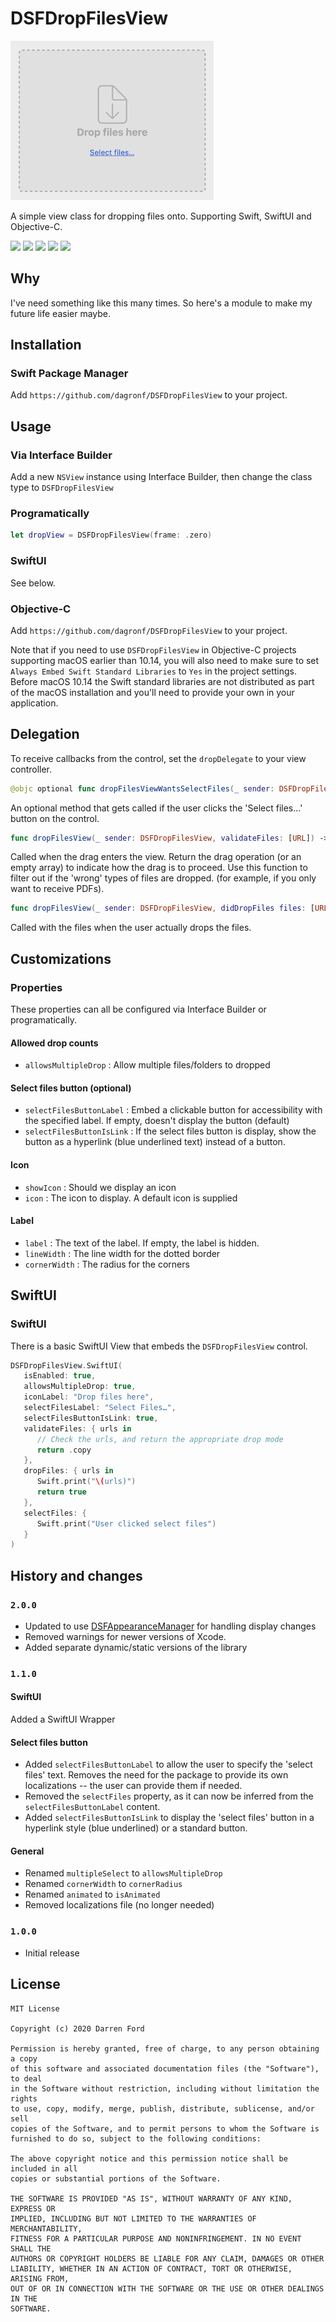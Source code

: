 # DSFDropFilesView

![](https://github.com/dagronf/dagronf.github.io/blob/master/art/projects/DSFDropFilesView/screenshot.png?raw=true)

A simple view class for dropping files onto. Supporting Swift, SwiftUI and Objective-C.

![](https://img.shields.io/github/v/tag/dagronf/DSFDropFilesView) ![](https://img.shields.io/badge/macOS-10.11+-red) ![](https://img.shields.io/badge/Swift-5.0-orange.svg)
![](https://img.shields.io/badge/License-MIT-lightgrey) [![](https://img.shields.io/badge/spm-compatible-brightgreen.svg?style=flat)](https://swift.org/package-manager)


## Why

I've need something like this many times. So here's a module to make my future life easier maybe.

## Installation

### Swift Package Manager

Add `https://github.com/dagronf/DSFDropFilesView` to your project.

## Usage

### Via Interface Builder

Add a new `NSView` instance using Interface Builder, then change the class type to `DSFDropFilesView`

### Programatically

```swift
let dropView = DSFDropFilesView(frame: .zero)
```

### SwiftUI

See below.

### Objective-C

Add `https://github.com/dagronf/DSFDropFilesView` to your project.

Note that if you need to use `DSFDropFilesView` in Objective-C projects supporting macOS earlier than 10.14, you will also need to make sure to set `Always Embed Swift Standard Libraries` to `Yes` in the project settings. Before macOS 10.14 the Swift standard libraries are not distributed as part of the macOS installation and you'll need to provide your own in your application.

## Delegation

To receive callbacks from the control, set the `dropDelegate` to your view controller.

```swift
@objc optional func dropFilesViewWantsSelectFiles(_ sender: DSFDropFilesView)
```
An optional method that gets called if the user clicks the 'Select files...' button on the control.

```swift
func dropFilesView(_ sender: DSFDropFilesView, validateFiles: [URL]) -> NSDragOperation
```
Called when the drag enters the view. Return the drag operation (or an empty array) to indicate how the drag is to proceed. Use this function to filter out if the 'wrong' types of files are dropped. (for example, if you only want to receive PDFs).

```swift
func dropFilesView(_ sender: DSFDropFilesView, didDropFiles files: [URL]) -> Bool
```
Called with the files when the user actually drops the files.

## Customizations

### Properties

These properties can all be configured via Interface Builder or programatically.

#### Allowed drop counts

* `allowsMultipleDrop` : Allow multiple files/folders to dropped

#### Select files button (optional)

* `selectFilesButtonLabel` : Embed a clickable button for accessibility with the specified label. If empty, doesn't display the button (default)
* `selectFilesButtonIsLink` : If the select files button is display, show the button as a hyperlink (blue underlined text) instead of a button.

#### Icon

* `showIcon` : Should we display an icon
* `icon` : The icon to display. A default icon is supplied

#### Label

* `label` : The text of the label. If empty, the label is hidden.
* `lineWidth` : The line width for the dotted border
* `cornerWidth` : The radius for the corners

## SwiftUI

### SwiftUI

There is a basic SwiftUI View that embeds the `DSFDropFilesView` control.

```swift
DSFDropFilesView.SwiftUI(
   isEnabled: true,
   allowsMultipleDrop: true,
   iconLabel: "Drop files here",
   selectFilesLabel: "Select Files…",
   selectFilesButtonIsLink: true,
   validateFiles: { urls in
      // Check the urls, and return the appropriate drop mode
      return .copy
   },
   dropFiles: { urls in
      Swift.print("\(urls)")
      return true
   },
   selectFiles: {
      Swift.print("User clicked select files")
   }
)
```

## History and changes

### `2.0.0`

* Updated to use [DSFAppearanceManager](https://github.com/dagronf/DSFAppearanceManager) for handling display changes
* Removed warnings for newer versions of Xcode.
* Added separate dynamic/static versions of the library

### `1.1.0`

#### SwiftUI

Added a SwiftUI Wrapper

#### Select files button

* Added `selectFilesButtonLabel` to allow the user to specify the 'select files' text. Removes the need for the package to provide its own localizations -- the user can provide them if needed.
* Removed the `selectFiles` property, as it can now be inferred from the `selectFilesButtonLabel` content.
* Added `selectFilesButtonIsLink` to display the 'select files' button in a hyperlink style (blue underlined) or a standard button.

#### General

* Renamed `multipleSelect` to `allowsMultipleDrop`
* Renamed `cornerWidth` to `cornerRadius`
* Renamed `animated` to `isAnimated`
* Removed localizations file (no longer needed)

### `1.0.0`

* Initial release

## License

```
MIT License

Copyright (c) 2020 Darren Ford

Permission is hereby granted, free of charge, to any person obtaining a copy
of this software and associated documentation files (the "Software"), to deal
in the Software without restriction, including without limitation the rights
to use, copy, modify, merge, publish, distribute, sublicense, and/or sell
copies of the Software, and to permit persons to whom the Software is
furnished to do so, subject to the following conditions:

The above copyright notice and this permission notice shall be included in all
copies or substantial portions of the Software.

THE SOFTWARE IS PROVIDED "AS IS", WITHOUT WARRANTY OF ANY KIND, EXPRESS OR
IMPLIED, INCLUDING BUT NOT LIMITED TO THE WARRANTIES OF MERCHANTABILITY,
FITNESS FOR A PARTICULAR PURPOSE AND NONINFRINGEMENT. IN NO EVENT SHALL THE
AUTHORS OR COPYRIGHT HOLDERS BE LIABLE FOR ANY CLAIM, DAMAGES OR OTHER
LIABILITY, WHETHER IN AN ACTION OF CONTRACT, TORT OR OTHERWISE, ARISING FROM,
OUT OF OR IN CONNECTION WITH THE SOFTWARE OR THE USE OR OTHER DEALINGS IN THE
SOFTWARE.
```
